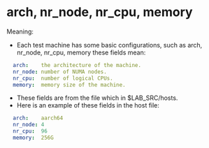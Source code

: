 # arch, nr_node, nr_cpu, memory

Meaning:
- Each test machine has some basic configurations, such as arch, nr_node, nr_cpu, memory
  these fields mean:
```YAML
  arch:    the architecture of the machine.
  nr_node: number of NUMA nodes.
  nr_cpu:  number of logical CPUs.
  memory:  memory size of the machine.
```

- These fields are from the file which in $LAB_SRC/hosts.
- Here is an example of these fields in the host file:
```YAML
  arch:    aarch64
  nr_node: 4
  nr_cpu:  96
  memory:  256G
```
